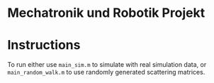 # Mechatronik und Robotik Projekt

# Instructions
To run either use `main_sim.m` to simulate with real simulation data, or `main_random_walk.m` to use
randomly generated scattering matrices.